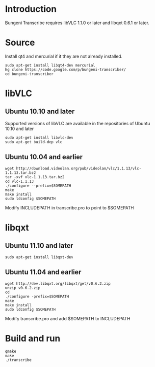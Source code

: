 # Introduction #

Bungeni Transcribe requires libVLC 1.1.0 or later and libqxt 0.6.1 or later.

# Source #

Install qt4 and mercurial if it they are not already installed.

```
sudo apt-get install libqt4-dev mercurial
hg clone https://code.google.com/p/bungeni-transcriber/
cd bungeni-transcriber
```

# libVLC #
## Ubuntu 10.10 and later ##

Supported versions of libVLC are available in the repositories of Ubuntu 10.10 and later
```
sudo apt-get install libvlc-dev
sudo apt-get build-dep vlc
```

## Ubuntu 10.04 and earlier ##
```
wget http://download.videolan.org/pub/videolan/vlc/1.1.13/vlc-1.1.13.tar.bz2
tar -xvf vlc-1.1.13.tar.bz2
cd vlc-1.1.13
./configure --prefix=$SOMEPATH
make
make install
sudo ldconfig $SOMEPATH
```
Modify INCLUDEPATH in transcribe.pro to point to $SOMEPATH

# libqxt #

## Ubuntu 11.10 and later ##

```
sudo apt-get install libqxt-dev
```

## Ubuntu 11.04 and earlier ##

```
wget http://dev.libqxt.org/libqxt/get/v0.6.2.zip
unzip v0.6.2.zip
cd 
./configure -prefix=$SOMEPATH
make
make install
sudo ldconfig $SOMEPATH
```
Modify transcribe.pro and add $SOMEPATH to INCLUDEPATH

# Build and run #
```
qmake
make
./transcribe
```